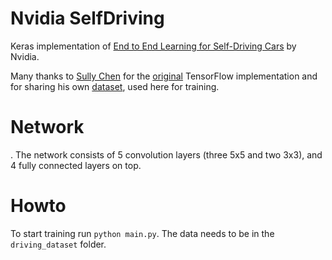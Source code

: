 # Nvidia SelfDriving

Keras implementation of [End to End Learning for Self-Driving Cars](https://arxiv.org/pdf/1604.07316.pdf) by Nvidia.

Many thanks to [Sully Chen](https://github.com/SullyChen) for the [original](https://github.com/SullyChen/Autopilot-TensorFlow) TensorFlow implementation and for sharing his own [dataset](https://drive.google.com/file/d/0B-KJCaaF7ellQUkzdkpsQkloenM/view?usp=sharing), used here for training.

# Network

. The network consists of 5 convolution layers (three 5x5 and two 3x3), and 4 fully connected layers on top.

# Howto

To start training run `python main.py`. The data needs to be in the `driving_dataset` folder.
